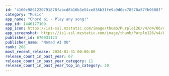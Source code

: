 ```yaml
---
id: "4160c9861220791878fabcd8b16b3e54ce836b31fe9a9d0ec78570a57fb9688f"
category: "Music"
app_name: "Chord ai - Play any song!"
app_id: 1446177109
app_icon: https://is1-ssl.mzstatic.com/image/thumb/Purple126/v4/d4/06/ce/d406ce0c-97b8-250b-0730-c580821075c8/AppIcon-0-0-1x_U007emarketing-0-7-0-85-220.png/1024x1024bb.png
app_screenshot: https://is1-ssl.mzstatic.com/image/thumb/Purple126/v4/07/f6/ef/07f6ef54-cffc-a662-191e-f698a860b395/3fb40a8a-fa70-4a02-a706-529b51e0e7c9_IMG_51DEC42C19F3-1.jpeg/1284x2778bb.png
publisher_id: 670931123
publisher_name: "Nomad AI OU"
rank: 208
most_recent_release: 2024-01-31 00:00:00
release_count_in_past_year: 67
release_count_in_past_year_category: 11
release_count_in_past_year_top_in_category: 30
---
```

